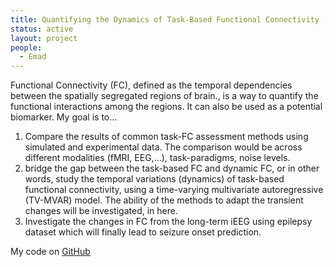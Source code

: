 ```yaml
---
title: Quantifying the Dynamics of Task-Based Functional Connectivity (Task-dFC)
status: active
layout: project
people:
  - Emad
---
```


Functional Connectivity (FC), defined as the temporal dependencies between the spatially segregated regions of brain., is a way to quantify the functional interactions among the regions. It can also be used as a potential biomarker. 
My goal is to…
1.	Compare the results of common task-FC assessment methods using simulated and experimental data. The comparison would be across different modalities (fMRI, EEG,…), task-paradigms, noise levels.
2.	bridge the gap between the task-based FC and dynamic FC, or in other words, study the temporal variations (dynamics) of task-based functional connectivity, using a time-varying multivariate autoregressive (TV-MVAR) model. The ability of the methods to adapt the transient changes will be investigated, in here.
3.	Investigate the changes in FC from the long-term iEEG using epilepsy dataset which will finally lead to seizure onset prediction.

My code on [GitHub](https://github.com/mtorabi59/dFC)
